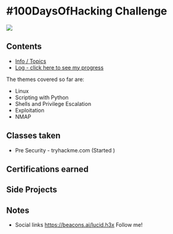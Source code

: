 # #100DaysOfHacking Challenge
<img src="https://encrypted-tbn0.gstatic.com/images?q=tbn:ANd9GcSqT2LDlQqb-FFmkerSud1xFJPgo5zuj6texg&usqp=CAU">

## Contents
* [Info / Topics](README.md)
* [Log - click here to see my progress](log.md)

The themes covered so far are:

* Linux
* Scripting with Python
* Shells and Privilege Escalation
* Exploitation
* NMAP

## Classes taken 

* Pre Security - tryhackme.com (Started )

## Certifications earned

## Side Projects

## Notes

* Social links https://beacons.ai/lucid.h3x Follow me!


